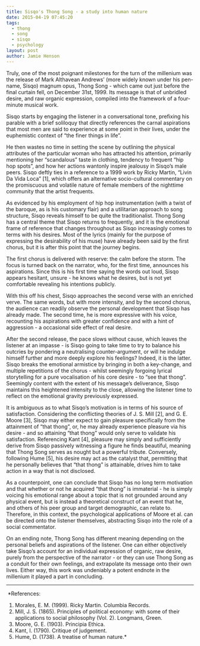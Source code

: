```yaml
---
title: Sisqo's Thong Song - a study into human nature
date: 2015-04-19 07:45:20
tags:
  - thong
  - song
  - sisqo
  - psychology
layout: post
author: Jamie Henson
---
```


Truly, one of the most poignant milestones for the turn of the millenium was the release of Mark Althavean Andrews’ (more widely known under his pen-name, Sisqo) magnum opus, Thong Song - which came out just before the final curtain fell, on December 31st, 1999. Its message is that of unbridled desire, and raw organic expression, compiled into the framework of a four-minute musical work.

Sisqo starts by engaging the listener in a conversational tone, prefixing his parable with a brief soliloquy that directly references the carnal aspirations that most men are said to experience at some point in their lives, under the euphemistic context of “the finer things in life”.

He then wastes no time in setting the scene by outlining the physical attributes of the particular woman who has attracted his attention, primarily mentioning her “scandalous” taste in clothing, tendency to frequent “hip hop spots”, and how her actions wantonly inspire jealousy in Sisqo’s male peers. Sisqo deftly ties in a reference to a 1999 work by Ricky Martin, “Livin Da Vida Loca” [1], which offers an alternative socio-cultural commentary on the promiscuous and volatile nature of female members of the nighttime community that the artist frequents.

As evidenced by his employment of hip hop instrumentation (with a twist of the baroque, as is his customary flair) and a utilitarian approach to song structure, Sisqo reveals himself to be quite the traditionalist. Thong Song has a central theme that Sisqo returns to frequently, and it is the emotional frame of reference that changes throughout as Sisqo increasingly comes to terms with his desires. Most of the lyrics (mainly for the purpose of expressing the desirability of his muse) have already been said by the first chorus, but it is after this point that the journey begins.

The first chorus is delivered with reserve: the calm before the storm. The focus is turned back on the narrator, who, for the first time, announces his aspirations. Since this is his first time saying the words out loud, Sisqo appears hesitant, unsure - he knows what he desires, but is not yet comfortable revealing his intentions publicly.

With this off his chest, Sisqo approaches the second verse with an enriched verve. The same words, but with more intensity, and by the second chorus, the audience can readily observe the personal development that Sisqo has already made. The second time, he is more expressive with his voice, recounting his aspirations with greater confidence and with a hint of aggression - a occasional side effect of real desire.

After the second release, the pace slows without cause, which leaves the listener at an impasse - is Sisqo going to take time to try to balance his outcries by pondering a neutralising counter-argument, or will he indulge himself further and more deeply explore his feelings? Indeed, it is the latter. Sisqo breaks the emotional armistice by bringing in both a key-change, and multiple repetitions of the chorus - whilst seemingly forgoing lyrical storytelling for a pure vocalisation of his core desire - to “see that thong”. Seemingly content with the extent of his message’s deliverance, Sisqo maintains this heightened intensity to the close, allowing the listener time to reflect on the emotional gravity previously expressed.

It is ambiguous as to what Sisqo’s motivation is in terms of his source of satisfaction. Considering the conflicting theories of J. S. Mill [2], and G. E. Moore [3], Sisqo may either expect to gain pleasure specifically from the attainment of “that thong”, or, he may already experience pleasure via his desire - and so attaining “that thong” would only serve to validate his satisfaction. Referencing Kant [4], pleasure may simply and sufficiently derive from Sisqo passively witnessing a figure he finds beautiful, meaning that Thong Song serves as nought but a powerful tribute. Conversely, following Hume [5], his desire may act as the catalyst that, permitting that he personally believes that “that thong” is attainable, drives him to take action in a way that is not disclosed.

As a counterpoint, one can conclude that Sisqo has no long term motivation and that whether or not he acquired “that thong” is immaterial - he is simply voicing his emotional range about a topic that is not grounded around any physical event, but is instead a theoretical construct of an event that he, and others of his peer group and target demographic, can relate to. Therefore, in this context, the psychological applications of Moore et al. can be directed onto the listener themselves, abstracting Sisqo into the role of a social commentator.

On an ending note, Thong Song has different meaning depending on the personal beliefs and aspirations of the listener. One can either objectively take Sisqo’s account for an individual expression of organic, raw desire, purely from the perspective of the narrator - or they can use Thong Song as a conduit for their own feelings, and extrapolate its message onto their own lives. Either way, this work was undeniably a potent endnote in the millenium it played a part in concluding.
&nbsp;
***
&nbsp;*References:
1) Morales, E. M. (1999). Ricky Martin. Columbia Records.
2) Mill, J. S. (1865). Principles of political economy: with some of their applications to social philosophy (Vol. 2). Longmans, Green.
3) Moore, G. E. (1903). Principia Ethica.
4) Kant, I. (1790). Critique of judgement.
5) Hume, D. (1738). A treatise of human nature.*
